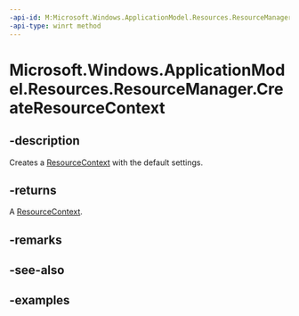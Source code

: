 ```yaml
---
-api-id: M:Microsoft.Windows.ApplicationModel.Resources.ResourceManager.CreateResourceContext
-api-type: winrt method
---
```


# Microsoft.Windows.ApplicationModel.Resources.ResourceManager.CreateResourceContext

<!--
public Microsoft.Windows.ApplicationModel.Resources.ResourceContext CreateResourceContext ();
-->

## -description

Creates a [ResourceContext](resourcecontext.md) with the default settings.

## -returns

A [ResourceContext](resourcecontext.md).

## -remarks

## -see-also

## -examples
